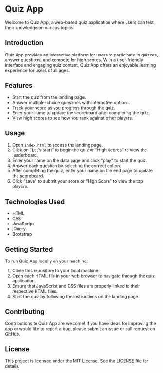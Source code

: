 
# Quiz App

Welcome to Quiz App, a web-based quiz application where users can test their knowledge on various topics.

## Introduction

Quiz App provides an interactive platform for users to participate in quizzes, answer questions, and compete for high scores. With a user-friendly interface and engaging quiz content, Quiz App offers an enjoyable learning experience for users of all ages.

## Features

- Start the quiz from the landing page.
- Answer multiple-choice questions with interactive options.
- Track your score as you progress through the quiz.
- Enter your name to update the scoreboard after completing the quiz.
- View high scores to see how you rank against other players.

## Usage

1. Open `index.html` to access the landing page.
2. Click on "Let's start" to begin the quiz or "High Scores" to view the leaderboard.
3. Enter your name on the data page and click "play" to start the quiz.
4. Answer each question by selecting the correct option.
5. After completing the quiz, enter your name on the end page to update the scoreboard.
6. Click "save" to submit your score or "High Score" to view the top players.

## Technologies Used

- HTML
- CSS
- JavaScript
- jQuery
- Bootstrap

## Getting Started

To run Quiz App locally on your machine:

1. Clone this repository to your local machine.
2. Open each HTML file in your web browser to navigate through the quiz application.
3. Ensure that JavaScript and CSS files are properly linked to their respective HTML files.
4. Start the quiz by following the instructions on the landing page.

## Contributing

Contributions to Quiz App are welcome! If you have ideas for improving the app or would like to report a bug, please submit an issue or pull request on GitHub.

## License

This project is licensed under the MIT License. See the [LICENSE](LICENSE) file for details.
